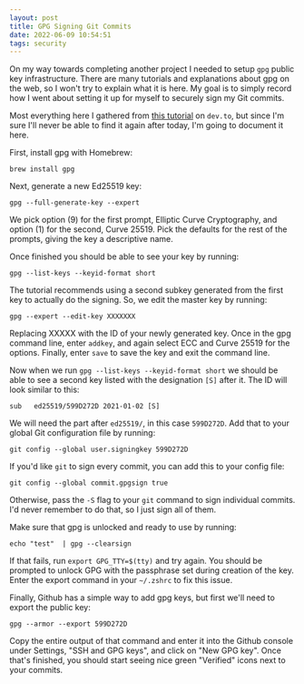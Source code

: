 ```yaml
---
layout: post
title: GPG Signing Git Commits
date: 2022-06-09 10:54:51
tags: security
---
```


On my way towards completing another project I needed to setup `gpg` public key infrastructure. There are many tutorials and explanations about gpg on the web, so I won't try to explain what it is here. My goal is to simply record how I went about setting it up for myself to securely sign my Git commits. 

Most everything here I gathered from [this tutorial](https://dev.to/benjaminblack/signing-git-commits-with-modern-encryption-1koh) on `dev.to`, but since I'm sure I'll never be able to find it again after today, I'm going to document it here. 

First, install gpg with Homebrew:

```
brew install gpg
```

Next, generate a new Ed25519 key:

```
gpg --full-generate-key --expert
```

We pick option (9) for the first prompt, Elliptic Curve Cryptography, and option (1) for the second, Curve 25519. Pick the defaults for the rest of the prompts, giving the key a descriptive name. 

Once finished you should be able to see your key by running:

```
gpg --list-keys --keyid-format short
```

The tutorial recommends using a second subkey generated from the first key to actually do the signing. So, we edit the master key by running:

```
gpg --expert --edit-key XXXXXXX
```

Replacing XXXXX with the ID of your newly generated key. Once in the gpg command line, enter `addkey`, and again select ECC and Curve 25519 for the options. Finally, enter `save` to save the key and exit the command line.

Now when we run `gpg --list-keys --keyid-format short` we should be able to see a second key listed with the designation `[S]` after it. The ID will look similar to this:

```
sub   ed25519/599D272D 2021-01-02 [S]
```

We will need the part after `ed25519/`, in this case `599D272D`. Add that to your global Git configuration file by running:

```
git config --global user.signingkey 599D272D
```

If you'd like `git` to sign every commit, you can add this to your config file:

```
git config --global commit.gpgsign true
```

Otherwise, pass the `-S` flag to your `git` command to sign individual commits. I'd never remember to do that, so I just sign all of them. 

Make sure that gpg is unlocked and ready to use by running:

```
echo "test"  | gpg --clearsign
```

If that fails, run `export GPG_TTY=$(tty)` and try again. You should be prompted to unlock GPG with the passphrase set during creation of the key. Enter the export command in your `~/.zshrc` to fix this issue.

Finally, Github has a simple way to add gpg keys, but first we'll need to export the public key:

```
gpg --armor --export 599D272D
```

Copy the entire output of that command and enter it into the Github console under Settings, "SSH and GPG keys", and click on "New GPG key". Once that's finished, you should start seeing nice green "Verified" icons next to your commits. 


